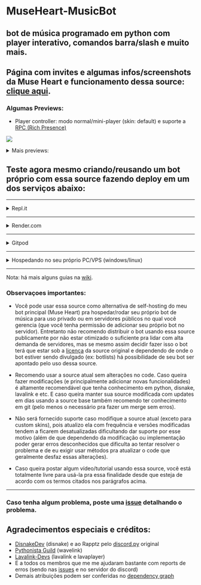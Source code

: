 # MuseHeart-MusicBot
## bot de música programado em python com player interativo, comandos barra/slash e muito mais.

## Página com invites e algumas infos/screenshots da Muse Heart e funcionamento dessa source: [clique aqui](https://gist.github.com/zRitsu/4875008554a00c3c372b2df6dcdf437f#file-muse_heart_invites-md).

### Algumas Previews:

- Player controller: modo normal/mini-player (skin: default) e suporte a [RPC (Rich Presence)](https://github.com/zRitsu/MuseHeart-MusicBot-RPC-app)

[![](https://media.discordapp.net/attachments/554468640942981147/1089678647230726185/rpc_support.png)](https://media.discordapp.net/attachments/554468640942981147/1089678647230726185/rpc_support.png)

<details>
<summary>
Mais previews:
</summary>
<br>

- Comandos de barra / Slash commands

[![](https://cdn.discordapp.com/attachments/554468640942981147/1125158772608876565/slash_commands.png)](https://cdn.discordapp.com/attachments/554468640942981147/1125158772608876565/slash_commands.png)

- Player controller: modo fixo/estendido com canal e conversa de song requests (skin: default), configurável com o comando: /setup

[![](https://cdn.discordapp.com/attachments/554468640942981147/1125154702569504768/player_controller_textchannel.png)](https://cdn.discordapp.com/attachments/554468640942981147/1125154702569504768/player_controller_textchannel.png)

- Player controller: modo fixo/estendido com canal de song-request em forum com suporte a status automático no canal de voz e palco

[![](https://i.ibb.co/9Hm5cyG/playercontrollerforum.png)](https://i.ibb.co/9Hm5cyG/playercontrollerforum.png)


* Há diversas outras skins, veja todas usando o comando /change_skin (você também pode criar outras, use os modelos padrões que estão na pasta [skins](utils/music/skins/) como referência, crie uma cópia com outro nome e modifique a seu gosto).

</details>

## Teste agora mesmo criando/reusando um bot próprio com essa source fazendo deploy em um dos serviços abaixo:

---

<details>
<summary>
Repl.it
</summary>

Link do guia com imagens: https://gist.github.com/zRitsu/70737984cbe163f890dae05a80a3ddbe
</details>

---

<details>
<summary>
Render.com
</summary>
<br>

[![Deploy to Render](https://render.com/images/deploy-to-render-button.svg)](https://render.com/deploy?repo=https://github.com/zRitsu/MuseHeart-MusicBot/tree/main)

* **[ 1 ]** - No campo **TOKEN_BOT_1** coloque o token do bot **( [tutorial de como obter](https://www.youtube.com/watch?v=lfdmZQySTXE) )**. `Nota: Caso queira, no campo TOKEN você pode incluir token de mais bots para ter bots extras pra ativar o suporte a multi-voice incluindo mais tokens no value (separando com espaços).`


* **[ 2 ]** - No campo **DEFAULT_PREFIX** coloque um prefixo para o bot.


* **[ 3 ]** - Nos campos **SPOTIFY_CLIENT_ID** e **SPOTIFY_CLIENT_SECRET** coloque as suas keys do spotify **( [tutorial de como obter](https://www.youtube.com/watch?v=ceKQjWiCyWE) )**.


* **[ 4 ]** - No campo **MONGO** coloque o link da sua database do MongoDB **( [tutorial de como obter](https://www.youtube.com/watch?v=x1Gq5beRx9k) )**.


* **[ 5 ]** - Clique em Apply e aguarde o processo de build até o bot iniciar (isso pode demorar bastante, no mínimo uns 13 minutos ou mais para o deploy ser finalizado + bot iniciar + servidor lavalink iniciar).
</details>

---

<details>
<summary>
Gitpod
</summary>
<br>

[![Open in Gitpod](https://gitpod.io/button/open-in-gitpod.svg)](https://gitpod.io/#https://github.com/zRitsu/MuseHeart-MusicBot)

* **[ 1 ]** - Abra o arquivo .env e coloque o token do bot no campo apropriado (caso não tenha, veja como obter com este tutorial [tutorial](https://www.youtube.com/watch?v=lfdmZQySTXE) de como obter). Também altamente recomendo usar mongodb, procure onde tem MONGO= no arquivo .env e nele coloque o link da sua db do mongodb (caso não tenha, veja como obter por este [tutorial](https://www.youtube.com/watch?v=x1Gq5beRx9k)).


* **[ 2 ]** - Clique com botão direito em cima do arquivo main.py e depois clique em: Run Python File in Terminal.


* **Nota 1:** Requer verificação da conta por número de celular/mobile.
* **Nota 2:** Não esqueça de ir na lista de [workspaces](https://gitpod.io/workspaces) e clicar nos 3 pontinhos do projeto e depois clicar em **pin**. `(isso evitará o worskpace ser deletado após 14 dias inativo)`
* **Nota 3:** Não use o gitpod para hospedar / manter o bot online, pois a mesma tem bastante limitações no plano gratuito (mais informações [nesse link](https://www.gitpod.io/pricing)).
</details>

---

<details>
<summary>
Hospedando no seu próprio PC/VPS (windows/linux)
</summary>
<br>

### Requisitos:

* Python 3.9, 3.10 ou 3.11<br/>
[Download pela Microsoft Store](https://apps.microsoft.com/store/detail/9PJPW5LDXLZ5?hl=pt-br&gl=BR) (Recomendável para usuários do windows 10/11).<br/>
[Download direto do site oficial](https://www.python.org/downloads/release/python-3117/) (Marque esta opção ao instalar: **Add python to the PATH**)
* [Git](https://git-scm.com/downloads) (Não escolha a versão portable)</br>

* [JDK 17](https://www.azul.com/downloads) ou superior (Windows e Linux não é necessário instalar, ele é baixado automaticamente)</br>

`Nota: esta source requer no mínimo 512mb de RAM E 1Ghz de CPU para rodar normalmente (caso rode o Lavalink na mesma instância do bot considerando que o bot seja privado).`

### Iniciar bot (guia rápido):

* Baixe esta source como [zip](https://github.com/zRitsu/MuseHeart-MusicBot/archive/refs/heads/main.zip) e extraia em seguida (Ou use o comando abaixo no terminal/cmd e abra a pasta em seguida):
```shell
git clone https://github.com/zRitsu/MuseHeart-MusicBot.git
```
* dê clique-duplo no arquivo setup.sh (ou apenas setup caso o seu windows não esteja exibindo extensões de arquivo) e aguarde.</br>
`Caso esteja usando linux use o comando no terminal:` 
```shell
bash setup.sh
```
* Vai aparecer um arquivo com nome **.env**, edite ele e coloque o token do bot no campo apropriado (você também pode editar outras coisas deste mesmo arquivo caso queira fazer ajustes específicos no bot).</br>
`Nota: Caso não tenha criado uma conta de bot,` [veja este tutorial](https://www.youtube.com/watch?v=lfdmZQySTXE) `para criar seu bot e obter o token necessário.`</br>`Também altamente recomendo usar mongodb, procure onde tem MONGO= no arquivo .env e nele coloque o link da sua db do mongodb (caso não tenha, veja como obter por este` [tutorial](https://www.youtube.com/watch?v=x1Gq5beRx9k)`). ` 
* Agora basta apenas abrir o arquivo start_win.bat para iniciar o bot se o seu sistema for windows, caso seja linux dê clique duplo no start.sh (ou se preferir execute o bot usando o comando abaixo):
```shell
bash start.sh
```

### Notas:

* Para atualizar seu bot dê um clique duplo no update.sh (windows), p/ Linux use o comando no shell/terminal:
```shell
bash update.sh
```
`Ao atualizar, há chance de qualquer alteração manual feita ser perdida (caso não seja um fork desta source)...`<br/>

`Obs: Caso esteja rodando a source diretamente de uma máquina com windows (e que tenha git instalado) apenas dê um duplo-click no arquivo update.sh`
</details>

---

Nota: há mais alguns guias na [wiki](https://github.com/zRitsu/MuseHeart-MusicBot/wiki).

### Observaçoes importantes:

* Você pode usar essa source como alternativa de self-hosting do meu bot principal (Muse Heart) pra hospedar/rodar seu próprio bot de música para uso privado ou em servidores públicos no qual você gerencia (que você tenha permissão de adicionar seu próprio bot no servidor). Entretanto não recomendo distribuir o bot usando essa source publicamente por não estar otimizado o suficiente pra lidar com alta demanda de servidores, mas se mesmo assim decidir fazer isso o bot terá que estar sob a [licença](/LICENSE) da source original e dependendo de onde o bot estiver sendo divulgado (ex: botlists) há possibilidade de seu bot ser apontado pelo uso dessa source.


* Recomendo usar a source atual sem alterações no code. Caso queira fazer modificações (e principalmente adicionar novas funcionalidades) é altamente recomendável que tenha conhecimento em python, disnake, lavalink e etc. E caso queira manter sua source modificada com updates em dias usando a source base também recomendo ter conhecimento em git (pelo menos o necessário pra fazer um merge sem erros).


* Não será fornecido suporte caso modifique a source atual (exceto para custom skins), pois atualizo ela com frequência e versões modificadas tendem a ficarem desatualizadas dificultando dar suporte por esse motivo (além de que dependendo da modificação ou implementação poder gerar erros desconhecidos que dificulta ao tentar resolver o problema e de eu exigir usar métodos pra atualizar o code que geralmente desfaz essas alterações).


* Caso queira postar algum vídeo/tutorial usando essa source, você está totalmente livre para usá-la pra essa finalidade desde que esteja de acordo com os termos citados nos parágrafos acima.

---

### Caso tenha algum problema, poste uma [issue](https://github.com/zRitsu/MuseHeart-MusicBot/issues) detalhando o problema.


## Agradecimentos especiais e créditos:

* [DisnakeDev](https://github.com/DisnakeDev) (disnake) e ao Rapptz pelo [discord.py](https://github.com/Rapptz/discord.py) original
* [Pythonista Guild](https://github.com/PythonistaGuild) (wavelink)
* [Lavalink-Devs](https://github.com/lavalink-devs) (lavalink e lavaplayer)
* E a todos os membros que me me ajudaram bastante com reports de erros (sendo nas [issues](https://github.com/zRitsu/MuseHeart-MusicBot/issues) e no servidor do discord)
* Demais atribuições podem ser conferidas no [dependency graph](https://github.com/zRitsu/MuseHeart-MusicBot/network/dependencies)

